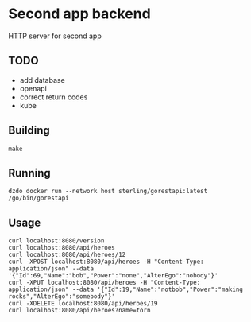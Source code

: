 # Second app backend
HTTP server for second app

## TODO 
- add database
- openapi
- correct return codes
- kube


## Building
```
make
```

## Running
```
dzdo docker run --network host sterling/gorestapi:latest /go/bin/gorestapi
```

## Usage
```
curl localhost:8080/version 
curl localhost:8080/api/heroes
curl localhost:8080/api/heroes/12
curl -XPOST localhost:8080/api/heroes -H "Content-Type: application/json" --data '{"Id":69,"Name":"bob","Power":"none","AlterEgo":"nobody"}'
curl -XPUT localhost:8080/api/heroes -H "Content-Type: application/json" --data '{"Id":19,"Name":"notbob","Power":"making rocks","AlterEgo":"somebody"}'
curl -XDELETE localhost:8080/api/heroes/19
curl localhost:8080/api/heroes?name=torn
```